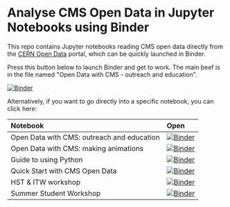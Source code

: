 # Analyse CMS Open Data in Jupyter Notebooks using Binder

This repo contains Jupyter notebooks reading CMS open data directly from the [CERN Open Data](http://opendata.cern.ch) portal, which can be quickly launched in Binder.

Press this button below to launch Binder and get to work. The main beef is in the file named "Open Data with CMS - outreach and education".

[![Binder](https://mybinder.org/badge.svg)](https://beta.mybinder.org/v2/gh/cms-opendata-education/cms-online-notebooks-for-binder/master)

Alternatively, if you want to go directly into a specific notebook, you can click here:

|Notebook|Open|
|:--|:--|
|Open Data with CMS: outreach and education|[![Binder](https://mybinder.org/badge.svg)](https://beta.mybinder.org/v2/gh/cms-opendata-education/cms-online-notebooks-for-binder/master?filepath=Open-Data-with-CMS-outreach-and-education.ipynb)|
|Open Data with CMS: making animations|[![Binder](https://mybinder.org/badge.svg)](https://beta.mybinder.org/v2/gh/cms-opendata-education/cms-online-notebooks-for-binder/master?filepath=Open-Data-with-CMS-making-animations.ipynb)|
|Guide to using Python|[![Binder](https://mybinder.org/badge.svg)](https://beta.mybinder.org/v2/gh/cms-opendata-education/cms-online-notebooks-for-binder/master?filepath=Guide-to-using-Python.ipynb)|
|Quick Start with CMS Open Data|[![Binder](https://mybinder.org/badge.svg)](https://beta.mybinder.org/v2/gh/cms-opendata-education/cms-online-notebooks-for-binder/master?filepath=quick-start-to-CMS-open-data.ipynb)|
|HST & ITW workshop|[![Binder](https://mybinder.org/badge.svg)](https://mybinder.org/v2/gh/cms-opendata-education/cms-online-notebooks-for-binder/master?filepath=HST_IST_workshop2019.ipynb)|
|Summer Student Workshop|[![Binder](https://mybinder.org/badge.svg)](https://mybinder.org/v2/gh/cms-opendata-education/cms-online-notebooks-for-binder/master?filepath=SummerStudentWS.ipynb)|

